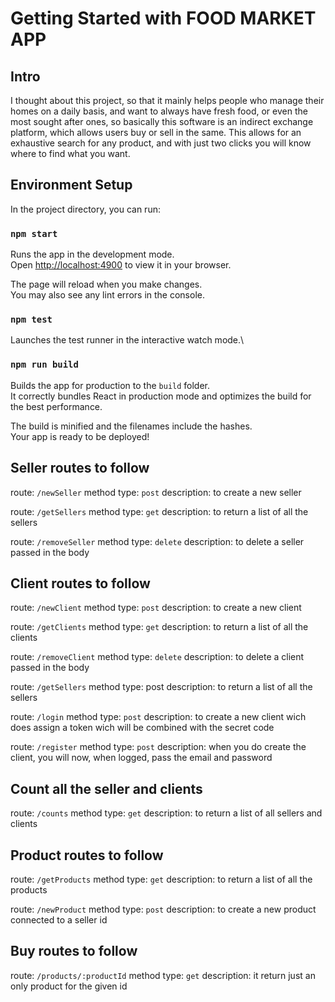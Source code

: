 # Getting Started with FOOD MARKET APP

## Intro

I thought about this project, so that it mainly helps people who manage their homes on a daily basis, and want to always have fresh food, or even the most sought after ones, so basically this software is an indirect exchange platform, which allows users buy or sell in the same. This allows for an exhaustive search for any product, and with just two clicks you will know where to find what you want.


## Environment Setup

In the project directory, you can run:

### `npm start`

Runs the app in the development mode.\
Open [http://localhost:4900](http://localhost:4900) to view it in your browser.

The page will reload when you make changes.\
You may also see any lint errors in the console.

### `npm test`

Launches the test runner in the interactive watch mode.\


### `npm run build`

Builds the app for production to the `build` folder.\
It correctly bundles React in production mode and optimizes the build for the best performance.

The build is minified and the filenames include the hashes.\
Your app is ready to be deployed!


## Seller routes to follow

route: `/newSeller`
method type: `post`
description: to create a new seller

route: `/getSellers`
method type: `get`
description: to return a list of all the sellers

route: `/removeSeller`
method type: `delete`
description: to delete a seller passed in the body


## Client routes to follow

route: `/newClient`
method type: `post`
description: to create a new client

route: `/getClients`
method type: `get`
description: to return a list of all the clients

route: `/removeClient`
method type: `delete`
description: to delete a client passed in the body

route: `/getSellers`
method type: post
description: to return a list of all the sellers

route: `/login`
method type: `post`
description: to create a new client wich does assign a token wich will be combined with the secret code

route: `/register`
method type: `post`
description: when you do create the client, you will now, when logged, pass the email and password


## Count all the seller and clients

route: `/counts`
method type: `get`
description: to return a list of all sellers and clients

## Product routes to follow

route: `/getProducts`
method type: `get`
description: to return a list of all the products

route: `/newProduct`
method type: `post`
description: to create a new product connected to a seller id

## Buy routes to follow
route: `/products/:productId`
method type: `get`
description: it return just an only product for the given id